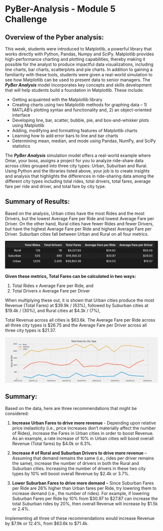 # PyBer-Analysis - Module 5 Challenge

## Overview of the Pyber analysis:

This week, students were introduced to Matplotlib, a powerful library that works directly with Python, Pandas, Numpy and SciPy. Matplotlib provides high-performance charting and plotting capabilities, thereby making it possible for the analyst to produce impactful data visualizations, including line charts, bar charts, scatterplots and pie charts. In addition to gaining a familiarity with these tools, students were given a real-world simulation to see how Matplotlib can be used to present data to senior managers. The ***PyBer Analysis*** model incorporates key concepts and skills development that will help students build a foundation in Matplotlib. These include:

- Getting acquainted with the Matplotlib library
- Creating charts using two Matplotlib methods for graphing data – 1) MATLAB’s plotting syntax and functionality and, 2) an object-oriented interface
- Developing line, bar, scatter, bubble, pie, and box-and-whisker plots using Matplotlib
- Adding, modifying and formatting features of Matplotlib charts
- Learning how to add error bars to line and bar charts
- Determining mean, median, and mode using Pandas, NumPy, and SciPy statistics

The ***PyBer Analysis*** simulation model offers a real-world example where Omar, your boss, assigns a project for you to analyze ride-share data across cities grouped into three city types: Urban, Suburban and Rural. Using Python and the libraries listed above, your job is to create insights and analysis that highlights the differences in ride-sharing data among the different city types including total rides, total drivers, total fares, average fare per ride and driver, and total fare by city type. 


## Summary of Results:  

Based on the analysis, Urban cities have the most Rides and the most Drivers, but the lowest Average Fare per Ride and lowest Average Fare per Driver. On the other hand, Rural cities have fewer Rides and fewer Drivers, but have the highest Average Fare per Ride and highest Average Fare per Driver. Suburban cities fall between Urban and Rural on all four metrics. 

![](https://github.com/vjtrom/PyBer-Analysis/blob/main/analysis/Cities_Summary.png)

**Given these metrics, Total Fares can be calculated in two ways:**

1)	Total Rides x Average Fare per Ride, and
2)	Total Drivers x Average Fare per Driver

When multiplying these out, it is shown that Urban cities produce the most Revenue (Total Fares) at $39.9k / (63%), followed by Suburban cities at $19.4k / (30%), and Rural cities at $4.3k / (7%), 

Total Revenue across all cities is $63.6k. The Average Fare per Ride across all three city types is $26.75 and the Average Fare per Driver across all three city types is $21.37. 

![](https://github.com/vjtrom/PyBer-Analysis/blob/main/analysis/PyBer_fare_summary.png)

## Summary:

Based on the data, here are three recommendations that might be considered:

1.	**Increase Urban Fares to drive more revenue** - Depending upon relative price inelasticity (i.e., price increases don’t materially affect the number of Rides), increase the Fares in Urban cities in order to boost Revenue. As an example, a rate increase of 10% in Urban cities will boost overall Revenue (Total fares) by $4.0k or 6.3%.

2.	**Increase # of Rural and Suburban Drivers to drive more revenue** – Assuming that demand remains the same (i.e., rides per driver remains the same), increase the number of drivers in both the Rural and Suburban cities. Increasing the number of drivers in these two city types by 10% will boost overall Revenue by $2.4k or 3.7%.


3.	**Lower Suburban Fares to drive more demand** – Since Suburban Fares per Ride are 26% higher than Urban fares per Ride, try lowering them to increase demand (i.e., the number of rides). For example, if lowering Suburban Fares per Ride by 10% from $30.97 to $27.87 can increase the total Suburban rides by 20%, then overall Revenue will increase by $1.5k or 2.4%.

Implementing all three of these recommendations would increase Revenue by $7.9k or 12.4%, from $63.6k to $71.4k. 



